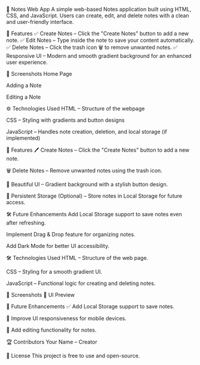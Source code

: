📝 Notes Web App
A simple web-based Notes application built using HTML, CSS, and JavaScript. Users can create, edit, and delete notes with a clean and user-friendly interface.

🌟 Features
✅ Create Notes – Click the "Create Notes" button to add a new note.
✅ Edit Notes – Type inside the note to save your content automatically.
✅ Delete Notes – Click the trash icon 🗑️ to remove unwanted notes.
✅ Responsive UI – Modern and smooth gradient background for an enhanced user experience.

📸 Screenshots
Home Page

Adding a Note

Editing a Note

⚙️ Technologies Used
HTML – Structure of the webpage

CSS – Styling with gradients and button designs

JavaScript – Handles note creation, deletion, and local storage (if implemented)

🚀 Features
🖊️ Create Notes – Click the "Create Notes" button to add a new note.

🗑️ Delete Notes – Remove unwanted notes using the trash icon.

🎨 Beautiful UI – Gradient background with a stylish button design.

💾 Persistent Storage (Optional) – Store notes in Local Storage for future access.

🛠️ Future Enhancements
Add Local Storage support to save notes even after refreshing.

Implement Drag & Drop feature for organizing notes.

Add Dark Mode for better UI accessibility.



🛠️ Technologies Used
HTML – Structure of the web page.

CSS – Styling for a smooth gradient UI.

JavaScript – Functional logic for creating and deleting notes.

📸 Screenshots
🎨 UI Preview
<!-- Replace with actual screenshot -->

🚀 Future Enhancements
✅ Add Local Storage support to save notes.

🎨 Improve UI responsiveness for mobile devices.

📝 Add editing functionality for notes.

🏆 Contributors
Your Name – Creator

📜 License
This project is free to use and open-source.
